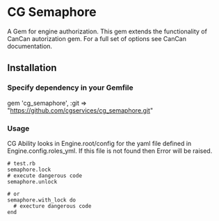 # CG Semaphore
A Gem for engine authorization. This gem extends the functionality of CanCan autorization gem. For a full set of options see CanCan documentation.

## Installation
### Specify dependency in your Gemfile
gem 'cg_semaphore', :git => "https://github.com/cgservices/cg_semaphore.git"
    
### Usage
CG Ability looks in Engine.root/config for the yaml file defined in Engine.config.roles_yml. If this file is not found then Error will be raised.

    # test.rb
    semaphore.lock
    # execute dangerous code
    semaphore.unlock

    # or
    semaphore.with_lock do
      # execture dangerous code
    end
